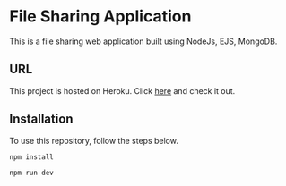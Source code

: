 # File Sharing Application

This is a file sharing web application built using NodeJs, EJS, MongoDB.

## URL
This project is hosted on Heroku. Click [here](http://file-share-1.herokuapp.com/) and check it out.

## Installation

To use this repository, follow the steps below.

```sh
npm install

npm run dev
```
